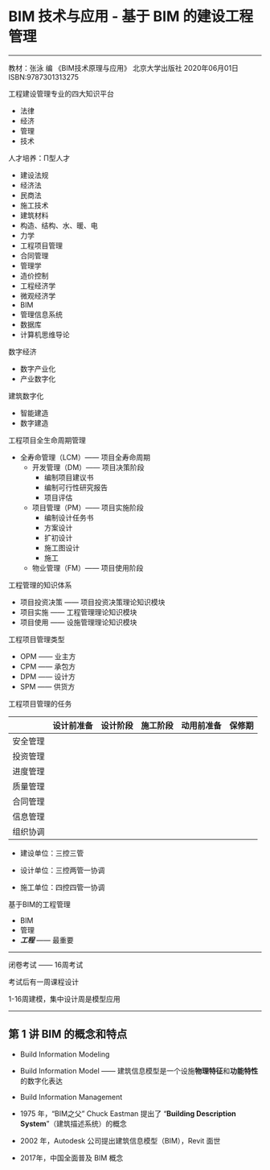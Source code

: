 # BIM 技术与应用 - 基于 BIM 的建设工程管理

---

教材：张泳 编 《BIM技术原理与应用》 北京大学出版社 2020年06月01日 ISBN:9787301313275

工程建设管理专业的四大知识平台

* 法律
* 经济
* 管理
* 技术

人才培养：Π型人才

* 建设法规
* 经济法
* 民商法
* 施工技术
* 建筑材料
* 构造、结构、水、暖、电
* 力学
* 工程项目管理
* 合同管理
* 管理学
* 造价控制
* 工程经济学
* 微观经济学
* BIM
* 管理信息系统
* 数据库
* 计算机思维导论

数字经济

* 数字产业化
* 产业数字化

建筑数字化

* 智能建造
* 数字建造

工程项目全生命周期管理

* 全寿命管理（LCM）—— 项目全寿命周期
  * 开发管理（DM）—— 项目决策阶段
    * 编制项目建议书
    * 编制可行性研究报告
    * 项目评估
  * 项目管理（PM）—— 项目实施阶段
    * 编制设计任务书
    * 方案设计
    * 扩初设计
    * 施工图设计
    * 施工
  * 物业管理（FM）—— 项目使用阶段

工程管理的知识体系

* 项目投资决策 —— 项目投资决策理论知识模块
* 项目实施 —— 工程管理理论知识模块
* 项目使用 —— 设施管理理论知识模块

工程项目管理类型

* OPM —— 业主方
* CPM —— 承包方
* DPM —— 设计方
* SPM —— 供货方

工程项目管理的任务

|          | 设计前准备 | 设计阶段 | 施工阶段 | 动用前准备 | 保修期 |
| -------- | ---------- | -------- | -------- | ---------- | ------ |
| 安全管理 |            |          |          |            |        |
| 投资管理 |            |          |          |            |        |
| 进度管理 |            |          |          |            |        |
| 质量管理 |            |          |          |            |        |
| 合同管理 |            |          |          |            |        |
| 信息管理 |            |          |          |            |        |
| 组织协调 |            |          |          |            |        |

* 建设单位：三控三管

* 设计单位：三控两管一协调

* 施工单位：四控四管一协调



基于BIM的工程管理

* BIM
* 管理
* ***工程*** —— 最重要

---

闭卷考试 —— 16周考试

考试后有一周课程设计

1-16周建模，集中设计周是模型应用

---

## 第 1 讲 BIM 的概念和特点

* Build Information Modeling

* Build Information Model —— 建筑信息模型是一个设施**物理特征**和**功能特性**的数字化表达

* Build Information Management



* 1975 年，“BIM之父” Chuck Eastman 提出了 “**Building Description System**”（建筑描述系统）的概念

* 2002 年，Autodesk 公司提出建筑信息模型（BIM），Revit 面世
* 2017年，中国全面普及 BIM 概念